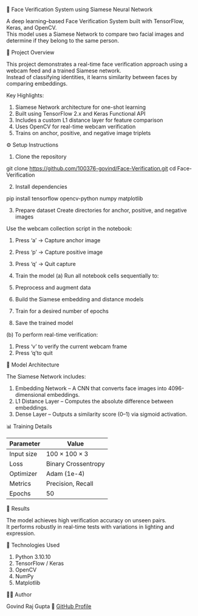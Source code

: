 🧠 Face Verification System using Siamese Neural Network

A deep learning–based Face Verification System built with TensorFlow, Keras, and OpenCV.  
This model uses a Siamese Network to compare two facial images and determine if they belong to the same person.


🚀 Project Overview

This project demonstrates a real-time face verification approach using a webcam feed and a trained Siamese network.  
Instead of classifying identities, it learns similarity between faces by comparing embeddings.

Key Highlights:
1. Siamese Network architecture for one-shot learning 
2. Built using TensorFlow 2.x and Keras Functional API  
3. Includes a custom L1 distance layer for feature comparison  
4. Uses OpenCV for real-time webcam verification  
5. Trains on anchor, positive, and negative image triplets  

 ⚙️ Setup Instructions

 1. Clone the repository

git clone https://github.com/100376-govind/Face-Verification.git
cd Face-Verification


 2. Install dependencies

pip install tensorflow opencv-python numpy matplotlib


 3. Prepare dataset
Create directories for anchor, positive, and negative images

Use the webcam collection script in the notebook:
1. Press ‘a’ → Capture anchor image  
2. Press ‘p’ → Capture positive image  
3. Press ‘q’ → Quit capture  

 4. Train the model
(a) Run all notebook cells sequentially to:
1. Preprocess and augment data  
2. Build the Siamese embedding and distance models  
3. Train for a desired number of epochs  
4. Save the trained model  

(b) To perform real-time verification:
1. Press ‘v’ to verify the current webcam frame  
2. Press ‘q’to quit  



 🧠 Model Architecture

The Siamese Network includes:
1. Embedding Network – A CNN that converts face images into 4096-dimensional embeddings.  
2. L1 Distance Layer – Computes the absolute difference between embeddings.  
3. Dense Layer – Outputs a similarity score (0–1) via sigmoid activation.



 📊 Training Details

| Parameter | Value |
|------------|--------|
| Input size | 100 × 100 × 3 |
| Loss | Binary Crossentropy |
| Optimizer | Adam (1e-4) |
| Metrics | Precision, Recall |
| Epochs | 50 |


 🎯 Results

The model achieves high verification accuracy on unseen pairs.  
It performs robustly in real-time tests with variations in lighting and expression.


 🧰 Technologies Used
1. Python 3.10.10 
2. TensorFlow / Keras  
3. OpenCV  
4. NumPy  
5. Matplotlib  

 👨‍💻 Author

Govind Raj Gupta 
🔗 [GitHub Profile](https://github.com/100376-govind)
